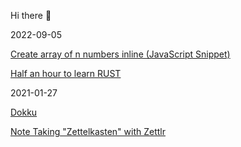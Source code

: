 Hi there 👋

2022-09-05

[Create array of n numbers inline (JavaScript Snippet)](TIL/2022-09-05-Inline%20create%20array%20of%20n%20numbers.md)

[Half an hour to learn RUST](https://fasterthanli.me/articles/a-half-hour-to-learn-rust)

2021-01-27

[Dokku](TIL/dokku.md)

[Note Taking "Zettelkasten" with Zettlr](TIL/202007122020-note-taking-zettelkasten-with-zettlr.md)




